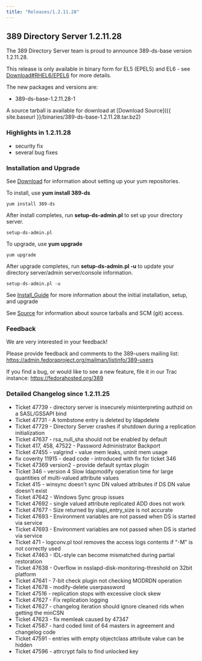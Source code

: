 ```yaml
---
title: "Releases/1.2.11.28"
---
```

389 Directory Server 1.2.11.28
------------------------------

The 389 Directory Server team is proud to announce 389-ds-base version 1.2.11.28.

This release is only available in binary form for EL5 (EPEL5) and EL6 - see [Download\#RHEL6/EPEL6](../download.html) for more details.

The new packages and versions are:

-   389-ds-base-1.2.11.28-1

A source tarball is available for download at [Download Source]({{ site.baseurl }}/binaries/389-ds-base-1.2.11.28.tar.bz2)

### Highlights in 1.2.11.28

-   security fix
-   several bug fixes

### Installation and Upgrade

See [Download](../download.html) for information about setting up your yum repositories.

To install, use **yum install 389-ds**

`yum install 389-ds`

After install completes, run **setup-ds-admin.pl** to set up your directory server.

`setup-ds-admin.pl`

To upgrade, use **yum upgrade**

`yum upgrade`

After upgrade completes, run **setup-ds-admin.pl -u** to update your directory server/admin server/console information.

`setup-ds-admin.pl -u`

See [Install\_Guide](../legacy/install-guide.html) for more information about the initial installation, setup, and upgrade

See [Source](../development/source.html) for information about source tarballs and SCM (git) access.

### Feedback

We are very interested in your feedback!

Please provide feedback and comments to the 389-users mailing list: <https://admin.fedoraproject.org/mailman/listinfo/389-users>

If you find a bug, or would like to see a new feature, file it in our Trac instance: <https://fedorahosted.org/389>

### Detailed Changelog since 1.2.11.25

-   Ticket 47739 - directory server is insecurely misinterpreting authzid on a SASL/GSSAPI bind
-   Ticket 47731 - A tombstone entry is deleted by ldapdelete
-   Ticket 47729 - Directory Server crashes if shutdown during a replication initialization
-   Ticket 47637 - rsa\_null\_sha should not be enabled by default
-   Ticket 417, 458, 47522 - Password Administrator Backport
-   Ticket 47455 - valgrind - value mem leaks, uninit mem usage
-   fix coverity 11915 - dead code - introduced with fix for ticket 346
-   Ticket 47369 version2 - provide default syntax plugin
-   Ticket 346 - version 4 Slow ldapmodify operation time for large quantities of multi-valued attribute values
-   Ticket 415 - winsync doesn't sync DN valued attributes if DS DN value doesn't exist
-   Ticket 47642 - Windows Sync group issues
-   Ticket 47692 - single valued attribute replicated ADD does not work
-   Ticket 47677 - Size returned by slapi\_entry\_size is not accurate
-   Ticket 47693 - Environment variables are not passed when DS is started via service
-   Ticket 47693 - Environment variables are not passed when DS is started via service
-   Ticket 471 - logconv.pl tool removes the access logs contents if "-M" is not correctly used
-   Ticket 47463 - IDL-style can become mismatched during partial restoration
-   Ticket 47638 - Overflow in nsslapd-disk-monitoring-threshold on 32bit platform
-   Ticket 47641 - 7-bit check plugin not checking MODRDN operation
-   Ticket 47678 - modify-delete userpassword
-   Ticket 47516 - replication stops with excessive clock skew
-   Ticket 47627 - Fix replication logging
-   Ticket 47627 - changelog iteration should ignore cleaned rids when getting the minCSN
-   Ticket 47623 - fix memleak caused by 47347
-   Ticket 47587 - hard coded limit of 64 masters in agreement and changelog code
-   Ticket 47591 - entries with empty objectclass attribute value can be hidden
-   Ticket 47596 - attrcrypt fails to find unlocked key

